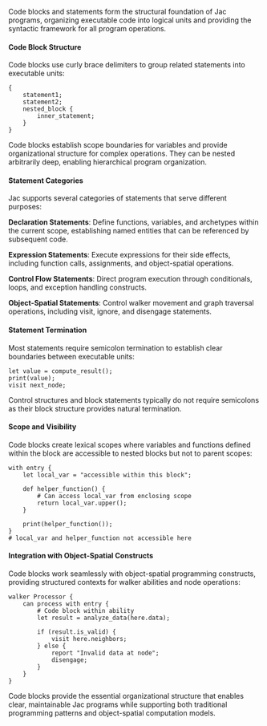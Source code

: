 Code blocks and statements form the structural foundation of Jac programs, organizing executable code into logical units and providing the syntactic framework for all program operations.

#### Code Block Structure

Code blocks use curly brace delimiters to group related statements into executable units:

```jac
{
    statement1;
    statement2;
    nested_block {
        inner_statement;
    }
}
```

Code blocks establish scope boundaries for variables and provide organizational structure for complex operations. They can be nested arbitrarily deep, enabling hierarchical program organization.

#### Statement Categories

Jac supports several categories of statements that serve different purposes:

**Declaration Statements**: Define functions, variables, and archetypes within the current scope, establishing named entities that can be referenced by subsequent code.

**Expression Statements**: Execute expressions for their side effects, including function calls, assignments, and object-spatial operations.

**Control Flow Statements**: Direct program execution through conditionals, loops, and exception handling constructs.

**Object-Spatial Statements**: Control walker movement and graph traversal operations, including visit, ignore, and disengage statements.

#### Statement Termination

Most statements require semicolon termination to establish clear boundaries between executable units:

```jac
let value = compute_result();
print(value);
visit next_node;
```

Control structures and block statements typically do not require semicolons as their block structure provides natural termination.

#### Scope and Visibility

Code blocks create lexical scopes where variables and functions defined within the block are accessible to nested blocks but not to parent scopes:

```jac
with entry {
    let local_var = "accessible within this block";
    
    def helper_function() {
        # Can access local_var from enclosing scope
        return local_var.upper();
    }
    
    print(helper_function());
}
# local_var and helper_function not accessible here
```

#### Integration with Object-Spatial Constructs

Code blocks work seamlessly with object-spatial programming constructs, providing structured contexts for walker abilities and node operations:

```jac
walker Processor {
    can process with entry {
        # Code block within ability
        let result = analyze_data(here.data);
        
        if (result.is_valid) {
            visit here.neighbors;
        } else {
            report "Invalid data at node";
            disengage;
        }
    }
}
```

Code blocks provide the essential organizational structure that enables clear, maintainable Jac programs while supporting both traditional programming patterns and object-spatial computation models.
